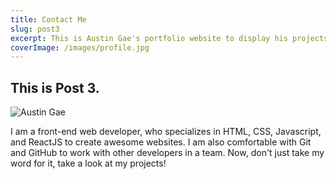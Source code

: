 ```yaml
---
title: Contact Me
slug: post3
excerpt: This is Austin Gae's portfolio website to display his projects.
coverImage: /images/profile.jpg
---
```


## This is Post 3.

![Austin Gae](/images/profile.jpg)

I am a front-end web developer, who specializes in HTML, CSS, Javascript, and ReactJS to create awesome websites. I am also comfortable with Git and GitHub to work with other developers in a team. Now, don't just take my word for it, take a look at my projects!